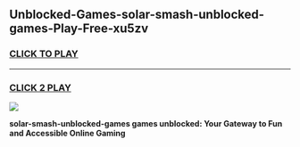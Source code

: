 
## Unblocked-Games-solar-smash-unblocked-games-Play-Free-xu5zv
<h3>
<a href="https://premium76.site?title=solar-smash-unblocked-games&ref=20A">CLICK TO PLAY</a></h3>
<hr>

<h3>
<a href="https://premium76.site?title=solar-smash-unblocked-games&ref=20A">CLICK 2 PLAY</a>
  
</h3>

<a href="https://premium76.site?title=solar-smash-unblocked-games&ref=20A"><img src="https://clearcache.store/games.png"></a>


**solar-smash-unblocked-games games unblocked: Your Gateway to Fun and Accessible Online Gaming**
